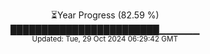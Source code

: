 <p align="center">
⏳Year Progress (82.59 %) <br>
████████████████████████▁▁▁▁▁▁ <br>
<sub>Updated: Tue, 29 Oct 2024 06:29:42 GMT</sub>
</p>

